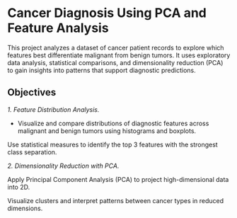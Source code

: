 # Cancer Diagnosis Using PCA and Feature Analysis

This project analyzes a dataset of cancer patient records to explore which features best differentiate malignant from benign tumors. It uses exploratory data analysis, statistical comparisons, and dimensionality reduction (PCA) to gain insights into patterns that support diagnostic predictions.

## Objectives
*1. Feature Distribution Analysis.*

- Visualize and compare distributions of diagnostic features across malignant and benign tumors using histograms and boxplots.

Use statistical measures to identify the top 3 features with the strongest class separation.

*2. Dimensionality Reduction with PCA.*

Apply Principal Component Analysis (PCA) to project high-dimensional data into 2D.

Visualize clusters and interpret patterns between cancer types in reduced dimensions.

